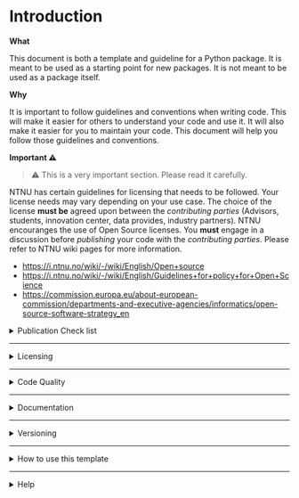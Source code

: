 # Introduction

**What**

This document is both a template and guideline for a Python package. It is meant to be used as a starting point for new packages. It is not meant to be used as a package itself.

**Why**

It is important to follow guidelines and conventions when writing code. This will make it easier for others to understand your code and use it. It will also make it easier for you to maintain your code. This document will help you follow those guidelines and conventions.

**Important :warning: ️**

> :warning: This is a very important section. Please read it carefully.

NTNU has certain guidelines for licensing that needs to be followed. Your license needs may vary depending on your use case. The choice of the license **must be** agreed upon between the _contributing parties_ (Advisors, students, innovation center, data provides, industry partners). NTNU encouranges the use of Open Source licenses. You **must** engage in a discussion before _publishing_ your code with the _contributing parties_.
Please refer to NTNU wiki pages for more information.
- https://i.ntnu.no/wiki/-/wiki/English/Open+source
- https://i.ntnu.no/wiki/-/wiki/English/Guidelines+for+policy+for+Open+Science
- https://commission.europa.eu/about-european-commission/departments-and-executive-agencies/informatics/open-source-software-strategy_en

<details>
<summary>Publication Check list</summary>

:warning: Follow this checklist before publishing your code. If you fail to meet the requirements, do not publish your code. Please contact your advisor for help.

- [ ] The license to this software has been decided upon.
- [ ] Intellectual property rights has been considered (Patents, copy right statements, etc.)
- [ ] Necessary permissions has been obtained to publish the data that comes with this software.
- [ ] The grants (if exist) that funded this software has been acknowledged.
- [ ] Author information and license header is included in the code.
- [ ] The code is documented and the documentation follows the convention given in this document.
- [ ] This document has been read and understood.

</details>

<hr/>

<details>
<summary>Licensing</summary>

## Licensing

Licensing is an important step of the publishment process. It is important to choose the right license for your project. You can read more about it [here](https://choosealicense.com/).

NTNU favors the Open Source publication. **Please refer to [here](https://i.ntnu.no/wiki/-/wiki/English/Guidelines+for+policy+for+Open+Science)** for more information.

The head of your files _at least_ should include the following information.

```python
# Author: <Your name>, <Your e-mail>
# License: <License name>
# Copyright (C) <year>: <copyright holder>, <place>
```

If, for example, [GPLv3](https://choosealicense.com/licenses/gpl-3.0/) is chosen as the license, the header should look like this.

<details style="margin-left: 4em">
<summary>GPLv3 License Header for hypothetical project</summary>

```python
# This code is part of <Your project name>
#
# This program is free software: you can redistribute it and/or modify
# it under the terms of the GNU General Public License as published by
# the Free Software Foundation, either version 3 of the License, or
# (at your option) any later version.
#
# This program is distributed in the hope that it will be useful,
# but WITHOUT ANY WARRANTY; without even the implied warranty of
# MERCHANTABILITY or FITNESS FOR A PARTICULAR PURPOSE.  See the
# GNU General Public License for more details.
#
# You should have received a copy of the GNU General Public License
# along with this program.  If not, see <https://www.gnu.org/licenses/>.
#
# !Disclaimer: Below paragraph is an absolute nonsense. It is here to show you
#              what to include in your license header. You should replace it
#              with your own description.
# This code models the whole universe through a single function. It is intended
# to be used as a starting point for other universes, hence opening the doors to
# the multiverse.
#
# Author: Johny The John Junior, john.johny@ntnu.no
# Copyright (C) 2023 Johny The John Junior
```
</details>

<details style="margin-left: 4em">
<summary>GPLv3 License Header for PhD project</summary>

:warning: Notice the change in copyright holder.
```python
# This code is part of <Your project name>
#
# This program is free software: you can redistribute it and/or modify
# it under the terms of the GNU General Public License as published by
# the Free Software Foundation, either version 3 of the License, or
# (at your option) any later version.
#
# This program is distributed in the hope that it will be useful,
# but WITHOUT ANY WARRANTY; without even the implied warranty of
# MERCHANTABILITY or FITNESS FOR A PARTICULAR PURPOSE.  See the
# GNU General Public License for more details.
#
# You should have received a copy of the GNU General Public License
# along with this program.  If not, see <https://www.gnu.org/licenses/>.
#
# !Disclaimer: Below paragraph is an absolute nonsense. It is here to show you
#              what to include in your license header. You should replace it
#              with your own description.
# This code models the whole universe through a single function. It is intended
# to be used as a starting point for other universes, hence opening the doors to
# the multiverse.
#
# Author: Johny The John Junior, john.johny@ntnu.no
# Copyright (C) 2023, NTNU, Trondheim
```
</details>

<details style="margin-left: 4em">
<summary>GPLv3 License Header for Master's project</summary>

:warning: Notice the change in copyright holder.
```python
# This code is part of <Your project name>
#
# This program is free software: you can redistribute it and/or modify
# it under the terms of the GNU General Public License as published by
# the Free Software Foundation, either version 3 of the License, or
# (at your option) any later version.
#
# This program is distributed in the hope that it will be useful,
# but WITHOUT ANY WARRANTY; without even the implied warranty of
# MERCHANTABILITY or FITNESS FOR A PARTICULAR PURPOSE.  See the
# GNU General Public License for more details.
#
# You should have received a copy of the GNU General Public License
# along with this program.  If not, see <https://www.gnu.org/licenses/>.
#
# !Disclaimer: Below paragraph is an absolute nonsense. It is here to show you
#              what to include in your license header. You should replace it
#              with your own description.
# This code models the whole universe through a single function. It is intended
# to be used as a starting point for other universes, hence opening the doors to
# the multiverse.
#
# Author: Johny The John Junior, john.johny@ntnu.no
# Copyright (C) 2023, <discuss it with your supervisor>, Trondheim
```
</details>


:warning: Do not forget the include the `LICENSE.txt` file in your repository.

:warning: I can not stress this more. **Please** read the [NTNU guidelines](https://i.ntnu.no/wiki/-/wiki/English/Open+source) for more information, **Please** refer to your supervisor and the innovation office.

</details>

<hr/>

<details>
<summary>Code Quality</summary>

## Code Quality

### Python code conventions

All python code must follow the PEP-8 convention. You can read more about it [here](https://www.python.org/dev/peps/pep-0008/).

It is often tedious to follow the PEP-8 convention manually. There are tools that can help you with that.
For example, autopep8 can automatically format your code to follow the PEP-8 convention. You can read more about it [here](https://github.com/hhatto/autopep8). You can also install it as a [Visual Studio Code](https://code.visualstudio.com/) [extension](https://marketplace.visualstudio.com/items?itemName=ms-python.autopep8).

Visual Studio Code is a highly customizable open source code editor. It is available for Windows, Mac, and Linux. It is highly recommended that you use it for your development. It can be configured through JSON files. If you attach the following, you can have automatic formatting on save.

```json
{
    ..., // Other settings
    "[python]": {
        "editor.formatOnType": true,
        "editor.defaultFormatter": "ms-python.autopep8",
    },
    ... // Other settings
}
```

> When in doubt, **please** create a github issue and ask for help.

### Development process

It is important to know the aim of the project. The procedure that you may follow can change depending on it. For example, if you are improving a code base that already exists, you may want to create a git branch for your changes. If you are starting a new project, you may want to create a new repository.

If you are conducting a research based on a previous work, you need to know if you are to improve it or just _consume_ it as a library. If you are using it as a library, simply consuming it rather than improving it, you should not create a new branch in that repository. You should simply install it as a dependency in your project. If you are improving it, you should create a new branch and make your changes there. You should then create a pull request to merge your changes to the main branch.

### Using external libraries

You may use the external libraries as you please but there are some important things to consider.

- Try to reduce the number of external libraries that you use. Each library that you use is a dependency that you need to maintain.
- Try **not** to use libraries that are not maintained anymore. You can check the last commit date of a library on GitHub. If it is not maintained anymore, you may want to find an alternative.
- Try **not** to use libraries that are not popular. If a library is not popular, it may not be maintained anymore. You can check the number of stars and forks on GitHub to see how popular a library is.
- Try to use a package manager. You may use [Conda](https://docs.conda.io/en/latest/) if you must. Aim to use only [`pip`](https://pip.pypa.io/en/stable/) if you can. You can read more about the differences between the two [here](https://www.anaconda.com/blog/understanding-conda-and-pip).
- Write all the external dependencies to `requirements.txt` file. You can use `pip freeze > requirements.txt` to generate the file.
    > :warning: If you are not using a virtual environment `pip freeze` will include all the packages that are installed in your system. You should use a virtual environment to generate the `requirements.txt` file.
    > To read more about virtualenvs, you can read [this](https://docs.python.org/3/tutorial/venv.html) and [this](https://realpython.com/python-virtual-environments-a-primer/).

### Tests

:smile: _[So it goes](https://en.wikipedia.org/wiki/Kurt_Vonnegut)_

</details>

<hr/>

<details>
<summary>Documentation</summary>

## Documentation

### Quick start



1. Use docstrings to document your code.
    1. Define inputs, outputs, and exceptions.
    2. When proper, include examples using `.. code-block:: python` lines
    3. When proper, include mathematical equations using `.. math::` lines
    4. Use [sphinx conventions](https://sphinx-rtd-tutorial.readthedocs.io/en/latest/docstrings.html) for formatting.
2. Write separate documentation files for other non-code related documentation.
    1. Use Markdown syntax.
    2. Place the files in the `docs` folder.
3. When in doubt, **please** create a github issue and ask for help.

### Conventions

Make yourself familiar with Markdown. It is a simple markup language that is used to write documentation. You can read more about it [here](https://www.markdownguide.org/basic-syntax/).

Use [sphinx conventions](https://sphinx-rtd-tutorial.readthedocs.io/en/latest/docstrings.html) for docstrings. This will allow us to use [Sphinx](http://www.sphinx-doc.org/en/master/) to generate documentation.

For example, say, you wrote a function called `amazing` that takes two arguments `a` and `b` and returns `c`. You should document it as follows, and it can be parsed by Sphinx. It is a good example of how to document your code.

```python
def amazing(a, b):
    r"""
    This function does something amazing.

    .. math::

        c = a + b

    .. code-block:: python

        >>> # A usage example for the amazing function.
        >>> amazing(1, 1)
        2

    :param a: The first argument.
    :type a: int
    :param b: The second argument.
    :type b: int
    :return: The result of the amazing operation.
    :rtype: int
    :raises ValueError: If the arguments are not equal.
    :raises TypeError: If the arguments are not integers.
    """
    if not isinstance(a, int) or not isinstance(b, int):
        raise TypeError("Arguments must be integers.")
    if a != b:
        raise ValueError("Arguments must be equal.")
    return a + b
```


### Documentation Generation

> ℹ️ _You do not need to go over this by yourself. Everything should be fine as long as you follow the conventions above._

Your code documentation should live in the code. This convention is called docstrings. You can read more about it [here](https://www.python.org/dev/peps/pep-0257/). There are parsers that can read these docstrings and turns them into automated documentation. One of the most popular is [Sphinx](http://www.sphinx-doc.org/en/master/). Below is a quick guide on how to get started with Sphinx.

Install documentation requirements
```bash
pip install -r requirements.docs.txt
```

Initialize the documentation
```bash
# Say [y] to separate source and build directory
sphinx-quickstart
```

Add the following content to the `conf.py` file to add additional functionality.
_Some of those variables already exist in the file. You should modify them instead of adding them again._
```python
extensions = [
    'sphinx.ext.autodoc',
    'sphinx.ext.coverage',
    'sphinx.ext.imgmath',
    'sphinx.ext.githubpages',
    'sphinx_rtd_theme',
    'sphinx.ext.autosectionlabel',
    'myst_parser',
    'hoverxref.extension',
]

myst_enable_extensions = [
    "amsmath",
    "dollarmath"
]

source_suffix = {
    '.rst': 'restructuredtext',
    '.txt': 'markdown',
    '.md': 'markdown',
}
```

Build and test the generated documentation
```bash
# Build the Api Docs
sphinx-apidoc.exe -f -o .docs/source ./src/template_package/
# Build the documentation
sphinx-build ./docs/source ./docs/build
# Test to see if it works
python -m http.server 8080
```

</details>

<hr/>

<details>
<summary>Versioning</summary>

## Versioning

**Why**

Research projects are often long term projects. It is important to keep track of the changes that you make to your code. It is also important to keep track of the changes that others make to your code. This is where versioning comes in.

**What**

We use [`git`](https://git-scm.com/) for versioning. You can read more about it [here](https://git-scm.com/book/en/v2/Getting-Started-About-Version-Control).

However, working with Git can be a little bit confusing. You should spend some
time learning it. There are some graphical user interfaces and IDE integrations
which can make it easier to work with Git. You can find a list of them
[here](https://git-scm.com/downloads/guis).

**Warning** :warning:

Most common mistake when using git is to not ignoring the files that should not be tracked. You can _ignore_ the files that should not be on the repository by adding them to the `.gitignore` file. You can read more about it [here](https://git-scm.com/docs/gitignore).
This is an important subject to prevent you from accidentally sharing your private information. For example, you may have a file that contains your password. You should not share this file with others. You should add it to the `.gitignore` file to prevent it from being tracked by git.

</details>

<hr/>

<details>
<summary>How to use this template</summary>

## How to use the template

1. Rename all the references to `template_package` to your package name.
    1. Modify the `pyproject.toml` contents
        - Change the project name
        - Change the package name
        - Change the author name and author e-mail
    2. Change the name of the `src/template_package` directory
2. Clean up the `src/template_package` directory content.
3. Read, understand, and remove the contents of the `docs` directory.
    - Important file is the `docs/source/conf.py` file.
4. Remove this `starthere.md` document since it does not belong to your package.

</details>

<hr/>

<details>
<summary>Help</summary>

## Help

When in doubt, **please** create a github issue and ask for help. Someone will get back to you as soon as possible.

If you use GitHub to ask your questions, others can benefit from the answers as well.

</details>

